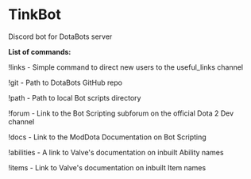 # TinkBot
Discord bot for DotaBots server

**List of commands:**

!links - Simple command to direct new users to the useful_links channel

!git - Path to DotaBots GitHub repo

!path - Path to local Bot scripts directory

!forum - Link to the Bot Scripting subforum on the official Dota 2 Dev channel

!docs - Link to the ModDota Documentation on Bot Scripting

!abilities - A link to Valve's documentation on inbuilt Ability names

!items - Link to Valve's documentation on inbuilt Item names
